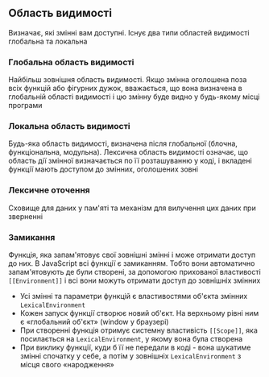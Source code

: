 ## Область видимості

Визначає, які змінні вам доступні. Існує два типи областей видимості глобальна та локальна

### Глобальна область видимості

Найбільш зовнішня область видимості. Якщо змінна оголошена поза всіх функцій або фігурних дужок, вважається, що вона визначена в глобальній області видимості і цю змінну буде видно у будь-якому місці програми

### Локальна область видимості

Будь-яка область видимості, визначена після глобальної (блочна, функціональна, модульна). Лексична область видимості означає, що область дії змінної визначається по її розташуванню у коді, і вкладені функції мають доступом до змінних, оголошених зовні

### Лексичне оточення

Сховище для даних у пам'яті та механізм для вилучення цих даних при зверненні

### Замикання

Функція, яка запам'ятовує свої зовнішні змінні і може отримати доступ до них. В JavaScript всі функції є замиканням. Тобто вони автоматично запам'ятовують де були створені, за допомогою прихованої властивості `[[Environment]]` і всі вони можуть отримати доступ до зовнішніх змінних

-   Усі змінні та параметри функцій є властивостями об'єкта змінних `LexicalEnvironment`
-   Кожен запуск функції створює новий об'єкт. На верхньому рівні ним є «глобальний об'єкт» (window у браузері)
-   При створенні функція отримує системну властивість `[[Scope]]`, яка посилається на `LexicalEnvironment`, у якому вона була створена
-   При виклику функції, куди б її не передали в коді - вона шукатиме змінні спочатку у себе, а потім у зовнішніх `LexicalEnvironment` з місця свого «народження»
 